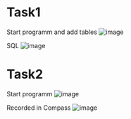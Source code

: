 # Task1
Start programm and add tables
![image](https://github.com/user-attachments/assets/d51ae02e-8573-4c87-b359-668d49f15e79)

SQL
![image](https://github.com/user-attachments/assets/92d1c447-e05a-491b-a1d7-d9051a391ae6)

# Task2
Start programm
![image](https://github.com/user-attachments/assets/de7824e7-bda8-42f3-9167-7a8f75185c25)

Recorded in Compass
![image](https://github.com/user-attachments/assets/4b632b9c-b8f3-4f43-85ee-fc3d038a5260)








